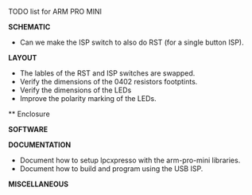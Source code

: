 TODO list for ARM PRO MINI

**SCHEMATIC**
* Can we make the ISP switch to also do RST (for a single button ISP).

**LAYOUT**
* The lables of the RST and ISP switches are swapped.
* Verify the dimensions of the 0402 resistors footptints.
* Verify the dimensions of the LEDs
* Improve the polarity marking of the LEDs.

** Enclosure

**SOFTWARE**

**DOCUMENTATION**
* Document how to setup lpcxpresso with the arm-pro-mini libraries.
* Document how to build and program using the USB ISP.


**MISCELLANEOUS**





